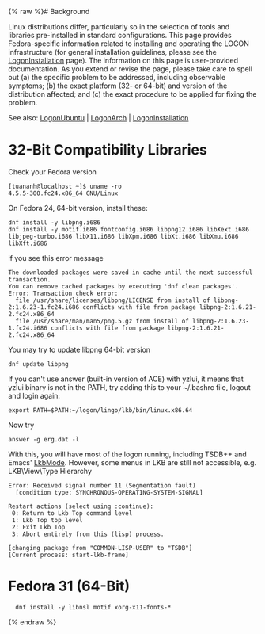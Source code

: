{% raw %}# Background

Linux distributions differ, particularly so in the selection of tools
and libraries pre-installed in standard configurations. This page
provides Fedora-specific information related to installing and operating
the LOGON infrastructure (for general installation guidelines, please
see the [LogonInstallation](https://blog.inductorsoftware.com/docsproto/tools/LogonInstallation) page). The information on
this page is user-provided documentation. As you extend or revise the
page, please take care to spell out (a) the specific problem to be
addressed, including observable symptoms; (b) the exact platform (32- or
64-bit) and version of the distribution affected; and (c) the exact
procedure to be applied for fixing the problem.

See also: [LogonUbuntu](https://blog.inductorsoftware.com/docsproto/tools/LogonUbuntu) \| [LogonArch](https://blog.inductorsoftware.com/docsproto/tools/LogonArch) \|
[LogonInstallation](https://blog.inductorsoftware.com/docsproto/tools/LogonInstallation)

# 32-Bit Compatibility Libraries

Check your Fedora version

    [tuananh@localhost ~]$ uname -ro
    4.5.5-300.fc24.x86_64 GNU/Linux

On Fedora 24, 64-bit version, install these:

    dnf install -y libpng.i686
    dnf install -y motif.i686 fontconfig.i686 libpng12.i686 libXext.i686 libjpeg-turbo.i686 libX11.i686 libXpm.i686 libXt.i686 libXmu.i686 libXft.i686

if you see this error message

    The downloaded packages were saved in cache until the next successful transaction.
    You can remove cached packages by executing 'dnf clean packages'.
    Error: Transaction check error:
      file /usr/share/licenses/libpng/LICENSE from install of libpng-2:1.6.23-1.fc24.i686 conflicts with file from package libpng-2:1.6.21-2.fc24.x86_64
      file /usr/share/man/man5/png.5.gz from install of libpng-2:1.6.23-1.fc24.i686 conflicts with file from package libpng-2:1.6.21-2.fc24.x86_64

You may try to update libpng 64-bit version

    dnf update libpng

If you can't use answer (built-in version of ACE) with yzlui, it means
that yzlui binary is not in the PATH, try adding this to your \~/.bashrc
file, logout and login again:

    export PATH=$PATH:~/logon/lingo/lkb/bin/linux.x86.64

Now try

    answer -g erg.dat -l

With this, you will have most of the logon running, including TSDB++ and
Emacs' [LkbMode](https://blog.inductorsoftware.com/docsproto/tools/LkbMode). However, some menus in LKB are still not
accessible, e.g. LKB\\View\\Type Hierarchy

    Error: Received signal number 11 (Segmentation fault)
      [condition type: SYNCHRONOUS-OPERATING-SYSTEM-SIGNAL]
    
    Restart actions (select using :continue):
     0: Return to Lkb Top command level
     1: Lkb Top top level
     2: Exit Lkb Top
     3: Abort entirely from this (lisp) process.
    
    [changing package from "COMMON-LISP-USER" to "TSDB"]
    [Current process: start-lkb-frame]

# Fedora 31 (64-Bit)

      dnf install -y libnsl motif xorg-x11-fonts-*
<update date omitted for speed>{% endraw %}